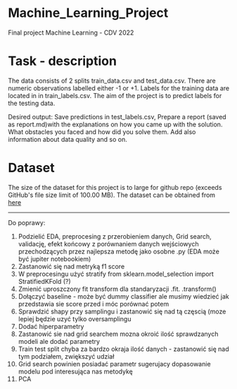 # Machine_Learning_Project
Final project Machine Learning - CDV 2022


# Task - description
The data consists of 2 splits train_data.csv and test_data.csv. There are numeric observations labelled either -1 or +1. Labels for the training data are located in in train_labels.csv. 
The aim of the project is to predict labels for the testing data.

Desired output:
Save predictions in test_labels.csv,
Prepare a report (saved as report.md)with the explanations on how you came up with the solution. What obstacles you faced and how did you solve them. Add also information about data quality and so on.

# Dataset
The size of the dataset for this project is to large for github repo (exceeds GitHub's file size limit of 100.00 MB). The dataset can be obtained from [here](https://drive.google.com/drive/folders/1K4IQxSH--gfMZdovzGfuYjDXUF1r2TqF?usp=sharing)



________
Do poprawy:

1) Podzielić EDA, preprocesing z przerobieniem danych, Grid search, validację, efekt końcowy z porównaniem danych wejściowych przechodzących przez najlepsza metodę
    jako osobne .py (EDA może być jupiter notebookiem)
2) Zastanowić się nad metryką f1 score
3) W preprocesingu użyć stratify from sklearn.model_selection import StratifiedKFold (?)
4) Zmienić uproszczony fit transform dla standaryzacji .fit. .transform()
5) Dołączyć baseline - może być dummy classifier ale musimy wiedzieć jak przedstawia sie score przed i móc porównać potem
6) Sprawdzić shapy przy samplingu i zastanowić się nad tą częscią (moze lepiej będzie uzyć tylko oversamplingu
7) Dodać hiperparametry
8) Zastanowić sie nad grid searchem mozna okroić ilość sprawdzanych modeli ale dodać parametry
9) Train test split chyba za bardzo okraja ilość danych - zastanowić się nad tym podziałem, zwiększyć udział
10) Grid search powinien posiadać parametr sugerujacy dopasowanie modelu pod interesująca nas metodykę
11) PCA
